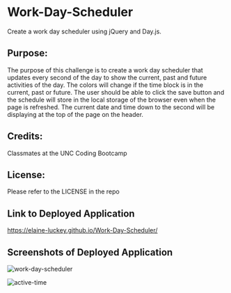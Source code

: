 # Work-Day-Scheduler
Create a work day scheduler using jQuery and Day.js.

## Purpose:
The purpose of this challenge is to create a work day scheduler that updates every second of the day to show the current, past and future activities of the day. The colors will change if the time block is in the current, past or future. The user should be able to click the save button and the schedule will store in the local storage of the browser even when the page is refreshed. The current date and time down to the second will be displaying at the top of the page on the header.

## Credits:
Classmates at the UNC Coding Bootcamp

## License: 
Please refer to the LICENSE in the repo

## Link to Deployed Application
https://elaine-luckey.github.io/Work-Day-Scheduler/

## Screenshots of Deployed Application

![work-day-scheduler](https://github.com/elaine-luckey/Work-Day-Scheduler/assets/134161776/6391b636-fc81-455b-b26e-bc40d58f8559)

![active-time](https://github.com/elaine-luckey/Work-Day-Scheduler/assets/134161776/93404d48-ec51-4a3b-b014-fa3b594f9f57)
